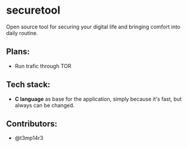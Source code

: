 # securetool
Open source tool for securing your digital life and bringing comfort into daily routine.

## Plans:
* Run trafic through TOR

## Tech stack:
* **C language** as base for the application, simply because it's fast, but always can be changed.

## Contributors:
* @t3mp14r3
